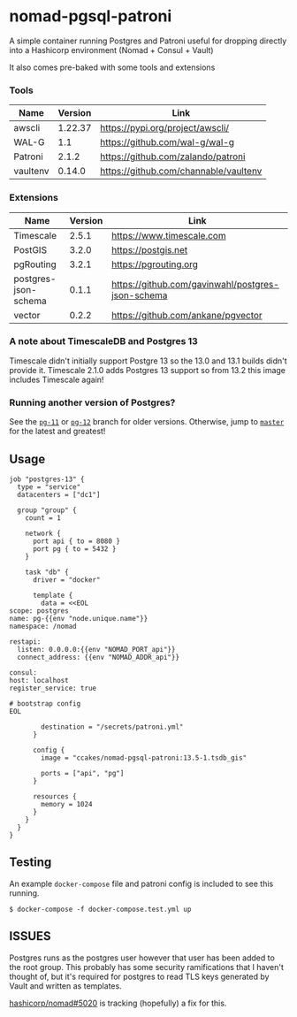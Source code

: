 # nomad-pgsql-patroni

A simple container running Postgres and Patroni useful for dropping directly into a Hashicorp environment (Nomad + Consul + Vault)

It also comes pre-baked with some tools and extensions

### Tools

| Name | Version | Link |
|--|--|--|
| awscli | 1.22.37 | https://pypi.org/project/awscli/ |
| WAL-G | 1.1 | https://github.com/wal-g/wal-g |
| Patroni | 2.1.2 | https://github.com/zalando/patroni |
| vaultenv | 0.14.0 | https://github.com/channable/vaultenv |

### Extensions

| Name | Version | Link |
|--|--|--|
| Timescale | 2.5.1 | https://www.timescale.com |
| PostGIS | 3.2.0 | https://postgis.net |
| pgRouting | 3.2.1 | https://pgrouting.org |
| postgres-json-schema | 0.1.1 | https://github.com/gavinwahl/postgres-json-schema |
| vector | 0.2.2 | https://github.com/ankane/pgvector |

### A note about TimescaleDB and Postgres 13

Timescale didn't initially support Postgre 13 so the 13.0 and 13.1 builds didn't provide it. Timescale 2.1.0 adds Postgres 13 support so from 13.2 this image includes Timescale again!

### Running another version of Postgres?

See the [`pg-11`](https://github.com/ccakes/nomad-pgsql-patroni/tree/pg-11) or [`pg-12`](https://github.com/ccakes/nomad-pgsql-patroni/tree/pg-12) branch for older versions. Otherwise, jump to [`master`](https://github.com/ccakes/nomad-pgsql-patroni) for the latest and greatest!

## Usage

```hcl
job "postgres-13" {
  type = "service"
  datacenters = ["dc1"]

  group "group" {
    count = 1

    network {
      port api { to = 8080 }
      port pg { to = 5432 }
    }

    task "db" {
      driver = "docker"

      template {
        data = <<EOL
scope: postgres
name: pg-{{env "node.unique.name"}}
namespace: /nomad

restapi:
  listen: 0.0.0.0:{{env "NOMAD_PORT_api"}}
  connect_address: {{env "NOMAD_ADDR_api"}}

consul:
host: localhost
register_service: true

# bootstrap config
EOL

        destination = "/secrets/patroni.yml"
      }

      config {
        image = "ccakes/nomad-pgsql-patroni:13.5-1.tsdb_gis"

        ports = ["api", "pg"]
      }

      resources {
        memory = 1024
      }
    }
  }
}

```

## Testing

An example `docker-compose` file and patroni config is included to see this running.
```shell
$ docker-compose -f docker-compose.test.yml up
```

## ISSUES

Postgres runs as the postgres user however that user has been added to the root group. This probably has some security ramifications that I haven't thought of, but it's required for postgres to read TLS keys generated by Vault and written as templates.

[hashicorp/nomad#5020](https://github.com/hashicorp/nomad/issues/5020) is tracking (hopefully) a fix for this.
